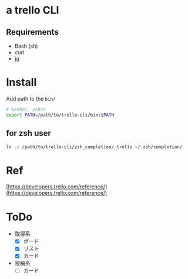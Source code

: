 # a trello CLI

## Requirements

- Bash (sh)
- curl
- [jq](https://stedolan.github.io/jq/download/)

# Install

Add path to the `bin/`

```bash
# bashrc, zshrc
export PATH=/path/to/trello-cli/bin:$PATH
```

## for zsh user

```bash
ln -s /path/to/trello-cli/zsh_completion/_trello ~/.zsh/completion/
```

# Ref

[https://developers.trello.com/reference/](https://developers.trello.com/reference/)

# ToDo

- 取得系
    - [x] ボード
    - [x] リスト
    - [x] カード
- 投稿系
    - [ ] カード
